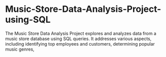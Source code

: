 # Music-Store-Data-Analysis-Project-using-SQL
The Music Store Data Analysis Project explores and analyzes data from a music store database using SQL queries. It addresses various aspects, including identifying top employees and customers, determining popular music genres,
